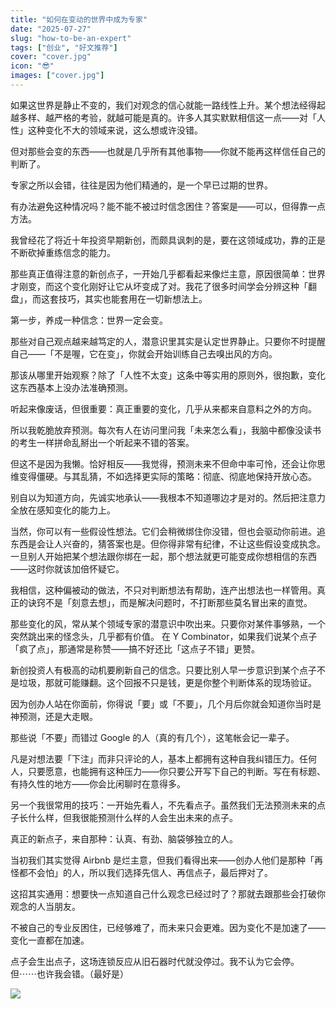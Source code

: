 ```yaml
---
title: "如何在变动的世界中成为专家"
date: "2025-07-27"
slug: "how-to-be-an-expert"
tags: ["创业", "好文推荐"]
cover: "cover.jpg"
icon: "😎"
images: ["cover.jpg"]
---
```

如果这世界是静止不变的，我们对观念的信心就能一路线性上升。某个想法经得起越多样、越严格的考验，就越可能是真的。许多人其实默默相信这一点——对「人性」这种变化不大的领域来说，这么想或许没错。



但对那些会变的东西——也就是几乎所有其他事物——你就不能再这样信任自己的判断了。



专家之所以会错，往往是因为他们精通的，是一个早已过期的世界。



有办法避免这种情况吗？能不能不被过时信念困住？答案是——可以，但得靠一点方法。



我曾经花了将近十年投资早期新创，而颇具讽刺的是，要在这领域成功，靠的正是不断砍掉重练信念的能力。



那些真正值得注意的新创点子，一开始几乎都看起来像烂主意，原因很简单：世界才刚变，而这个变化刚好让它从坏变成了对。我花了很多时间学会分辨这种「翻盘」，而这套技巧，其实也能套用在一切新想法上。



第一步，养成一种信念：世界一定会变。



那些对自己观点越来越笃定的人，潜意识里其实是认定世界静止。只要你不时提醒自己——「不是喔，它在变」，你就会开始训练自己去嗅出风的方向。



那该从哪里开始观察？除了「人性不太变」这条中等实用的原则外，很抱歉，变化这东西基本上没办法准确预测。



听起来像废话，但很重要：真正重要的变化，几乎从来都来自意料之外的方向。



所以我乾脆放弃预测。每次有人在访问里问我「未来怎么看」，我脑中都像没读书的考生一样拼命乱掰出一个听起来不错的答案。



但这不是因为我懒。恰好相反——我觉得，预测未来不但命中率可怜，还会让你思维变得僵硬。与其乱猜，不如选择更实际的策略：彻底、彻底地保持开放心态。



别自以为知道方向，先诚实地承认——我根本不知道哪边才是对的。然后把注意力全放在感知变化的能力上。



当然，你可以有一些假设性想法。它们会稍微绑住你没错，但也会驱动你前进。追东西是会让人兴奋的，猜答案也是。但你得非常有纪律，不让这些假设变成执念。
一旦别人开始把某个想法跟你绑在一起，那个想法就更可能变成你想相信的东西——这时你就该加倍怀疑它。



我相信，这种偏被动的做法，不只对判断想法有帮助，连产出想法也一样管用。真正的诀窍不是「刻意去想」，而是解决问题时，不打断那些莫名冒出来的直觉。



那些变化的风，常从某个领域专家的潜意识中吹出来。只要你对某件事够熟，一个突然跳出来的怪念头，几乎都有价值。
在 Y Combinator，如果我们说某个点子「疯了点」，那通常是称赞——搞不好还比「这点子不错」更赞。



新创投资人有极高的动机要刷新自己的信念。只要比别人早一步意识到某个点子不是垃圾，那就可能赚翻。这个回报不只是钱，更是你整个判断体系的现场验证。



因为创办人站在你面前，你得说「要」或「不要」，几个月后你就会知道你当时是神预测，还是大走眼。



那些说「不要」而错过 Google 的人（真的有几个），这笔帐会记一辈子。



凡是对想法要「下注」而非只评论的人，基本上都拥有这种自我纠错压力。任何人，只要愿意，也能拥有这种压力——你只要公开写下自己的判断。写在有标题、有持久性的地方——你会比闲聊时在意得多。



另一个我很常用的技巧：一开始先看人，不先看点子。虽然我们无法预测未来的点子长什么样，但我很能预测什么样的人会生出未来的点子。



真正的新点子，来自那种：认真、有劲、脑袋够独立的人。



当初我们其实觉得 Airbnb 是烂主意，但我们看得出来——创办人他们是那种「再怪都不会怕」的人，所以我们选择先信人、再信点子，最后押对了。



这招其实通用：想要快一点知道自己什么观念已经过时了？那就去跟那些会打破你观念的人当朋友。



不被自己的专业反困住，已经够难了，而未来只会更难。因为变化不是加速了——变化一直都在加速。



点子会生出点子，这场连锁反应从旧石器时代就没停过。我不认为它会停。
但⋯⋯也许我会错。（最好是）




![](https://prod-files-secure.s3.us-west-2.amazonaws.com/112d0858-5090-4d34-a606-b75eb8d65fd2/46476355-9cf3-4e99-9b7a-3531bc426380/1000202064.png?X-Amz-Algorithm=AWS4-HMAC-SHA256&X-Amz-Content-Sha256=UNSIGNED-PAYLOAD&X-Amz-Credential=ASIAZI2LB4664QFJLX2X%2F20250909%2Fus-west-2%2Fs3%2Faws4_request&X-Amz-Date=20250909T144701Z&X-Amz-Expires=3600&X-Amz-Security-Token=IQoJb3JpZ2luX2VjEG8aCXVzLXdlc3QtMiJIMEYCIQCHTK6R%2FmO9SP5m1clTrdWR%2F31bUlHtuaShf%2BA3woymhAIhAP2EWPOBgn9IDd18v81GfjCO97Zbw%2BjkUmvWr8l5mnP%2FKogECNj%2F%2F%2F%2F%2F%2F%2F%2F%2F%2FwEQABoMNjM3NDIzMTgzODA1IgwGl5VOUwGUL1SO7Qwq3AN9GH7r8dpCUZsGhufO5%2F5SDn2CkcMhF%2FiGWdlMvWFg9rvOxB5HLXgcUS7mzwFD07jZVVfoDmITJ2SJVSashzNq6BXG5t17nnwjY1rAKrZvtxjOG1CSUq3mgXKydUuGkKJw1xf9jA7aIDLCLA33zCTq2mPshn%2F4y7tBGBUzg%2FYhzIYoeicVWfZKoulZz%2BKZFVGBpZSoRdeYdqMwtvBHzyQU3q99VAW%2FZXBkIOVDB9aedmiW3d4IU4C1kIJzofBLfPrycNfd5ZeZA%2BcKX7qkU2UP22pQH4WcYF3jLObbjXYE5X%2FW9E2zxFXkLF%2Bcdr0m%2B9SCA32MZ2XvkXvBFX4EGIOAXEKHt1d51HjaynUpx632W8bWwY9jq6NXM7V0vwTVoXrcGc4ZVce1R1IX%2FFqcxrPFpzMLwRPeLEhBun6T71sMYmiW6cUOnY9o2meDL3V3ts3rZMIxdvNSbtbcV5rNtiNelEHM%2FkiT1MvQGP9VU2D%2BNCyZMHxKlrQ91X00mfc4fNvFZTW8uC6D8t34VzuYoT3OH6AF%2Fj9N10juXmK092NJzkN%2B5Ixo%2BPQDWRjkpRQmb2AaeVNzYTUrdi0QYVDBOAS3ozIbyMzcAmr2nsawp7BUsO7qg68Clj0Tnvp8YjCR%2B4DGBjqkARhSWHytbcXyj8KJnkfTLZGrKU0e6FG0T4Bie%2BNxvf6hDdct%2By34h5L%2FgBbA4J%2BpvNs3Z2kFGnghDG%2FWMYnQByG0zPukxbx2CMltxYOt4YQjQE%2FdSVKk3bF6TMC4Ssc7R2eRRTHoA4%2FyrgR9B8M6hccqBE%2F3AwDNMfS6BOVt4YElWc9IRpyFSXnEpjgV5KXptnBAdPzCb4KpYNgaDm4Hl5ZcB1Lm&X-Amz-Signature=6e950b28314d314ffbd2f7bef028e38ddfaf1c8bec8c2e36842210d8a02d17e3&X-Amz-SignedHeaders=host&x-amz-checksum-mode=ENABLED&x-id=GetObject)

